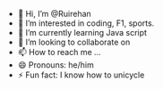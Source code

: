 - 👋 Hi, I’m @Ruirehan
- 👀 I’m interested in coding, F1, sports. 
- 🌱 I’m currently learning Java script
- 💞️ I’m looking to collaborate on 
- 📫 How to reach me ...
- 😄 Pronouns: he/him 
- ⚡ Fun fact: I know how to unicycle 

<!---
Ruirehan/Ruirehan is a ✨ special ✨ repository because its `README.md` (this file) appears on your GitHub profile.
You can click the Preview link to take a look at your changes.
--->
